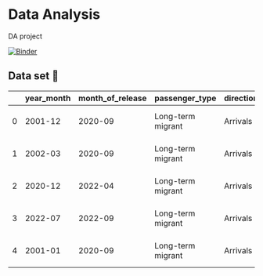 # Data Analysis
DA project

[![Binder](https://mybinder.org/badge_logo.svg)](https://mybinder.org/v2/gh/Nuh-Thierry/Project-Analyste/master?labpath=index.ipynb)

## Data set :file_folder:


|    | year_month   | month_of_release   | passenger_type    | direction   | citizenship   | visa                       | country_of_residence       |   estimate |   standard_error | status      |
|---:|:-------------|:-------------------|:------------------|:------------|:--------------|:---------------------------|:---------------------------|-----------:|-----------------:|:------------|
|  0 | 2001-12      | 2020-09            | Long-term migrant | Arrivals    | non-NZ        | NZ and Australian citizens | Afghanistan                |          1 |                0 | Final       |
|  1 | 2002-03      | 2020-09            | Long-term migrant | Arrivals    | non-NZ        | NZ and Australian citizens | Afghanistan                |          4 |                0 | Final       |
|  2 | 2020-12      | 2022-04            | Long-term migrant | Arrivals    | non-NZ        | NZ and Australian citizens | Afghanistan                |          1 |                0 | Final       |
|  3 | 2022-07      | 2022-09            | Long-term migrant | Arrivals    | non-NZ        | NZ and Australian citizens | Afghanistan                |          0 |                0 | Provisional |
|  4 | 2001-01      | 2020-09            | Long-term migrant | Arrivals    | non-NZ        | NZ and Australian citizens | Africa and the Middle East |         10 |                0 | Final       |